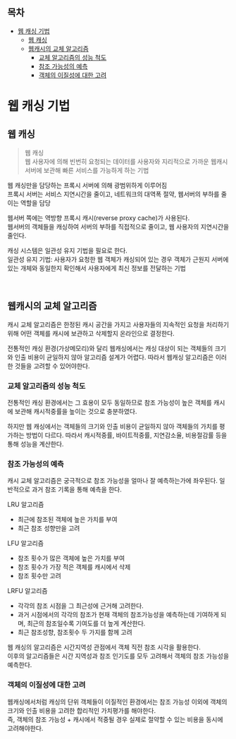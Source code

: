 ## 목차
- [웹 캐싱 기법](#웹-캐싱-기법)
  - [웹 캐싱](#웹-캐싱)
  - [웹캐시의 교체 알고리즘](#웹캐시의-교체-알고리즘)
    - [교체 알고리즘의 성능 척도](#교체-알고리즘의-성능-척도)
    - [참조 가능성의 예측](#참조-가능성의-예측)
    - [객체의 이질성에 대한 고려](#객체의-이질성에-대한-고려)

# 웹 캐싱 기법

## 웹 캐싱
> 웹 캐싱  
> 웹 사용자에 의해 빈번히 요청되는 데이터를 사용자와 지리적으로 가까운 웹캐시 서버에 보관해 빠른 서비스를 가능하게 하는 기법

웹 캐싱만을 담당하는 프록시 서버에 의해 광범위하게 이루어짐  
프록시 서버는 서비스 지연시간을 줄이고, 네트워크의 대역폭 절약, 웹서버의 부하를 줄이는 역할을 담당  

웹서버 쪽에는 역방향 프록시 캐시(reverse proxy cache)가 사용된다.  
웹서버의 객체들을 캐싱하여 서버의 부하를 직접적으로 줄이고, 웹 사용자의 지연시간을 줄인다.  

캐싱 시스템은 일관성 유지 기법을 필요로 한다.  
일관성 유지 기법: 사용자가 요청한 웹 객체가 캐싱되어 있는 경우 객체가 근원지 서버에 있는 개체와 동일한지 확인해서 사용자에게 최신 정보를 전달하는 기법

<br>

## 웹캐시의 교체 알고리즘

캐시 교체 알고리즘은 한정된 캐시 공간을 가지고 사용자들의 지속적인 요청을 처리하기 위해 어떤 객체를 캐시에 보관하고 삭제할지 온라인으로 결정한다.

전통적인 캐싱 환경(가상메모리)와 달리 웹캐싱에서는 캐싱 대상이 되는 객체들의 크기와 인출 비용이 균일하지 않아 알고리즘 설계가 어렵다. 따라서 웹캐싱 알고리즘은 이러한 것들을 고려할 수 있어야한다.  

### 교체 알고리즘의 성능 척도

전통적인 캐싱 환경에서는 그 효용이 모두 동일하므로 참조 가능성이 높은 객체를 캐시에 보관해 캐시적중률을 높이는 것으로 충분하였다.  

하지만 웹 캐싱에서는 객체들의 크기와 인출 비용이 균일하지 않아 객체들의 가치를 평가하는 방법이 다르다. 따라서 캐시적중률, 바이트적중률, 지연감소율, 비용절감률 등을 통해 성능을 계산한다.

### 참조 가능성의 예측
캐시 교체 알고리즘은 궁극적으로 참조 가능성을 얼마나 잘 예측하는가에 좌우된다. 일반적으로 과거 참조 기록을 통해 예측을 한다.

LRU 알고리즘
- 최근에 참조된 객체에 높은 가치를 부여
- 최근 참조 성향만을 고려

LFU 알고리즘
- 참조 횟수가 많은 객체에 높은 가치를 부여
- 참조 횟수가 가장 적은 객체를 캐시에서 삭제
- 참조 횟수만 고려

LRFU 알고리즘
- 각각의 참조 시점을 그 최근성에 근거해 고려한다.
- 과거 시점에서의 각각의 참조가 현재 객체의 참조가능성을 예측하는데 기여하게 되며, 최근의 참조일수록 기여도를 더 높게 계산한다.
- 최근 참조성향, 참조횟수 두 가지를 함께 고려

웹 캐싱의 알고리즘은 시간지역성 관점에서 객체 직전 참조 시각을 활용한다.  
이후의 알고리즘들은 시간 지역성과 참조 인기도를 모두 고려해서 객체의 참조 가능성을 예측한다.  

### 객체의 이질성에 대한 고려

웹캐싱에서처럼 캐싱의 단위 객체들이 이질적인 환경에서는 참조 가능성 이외에 객체의 크기와 인출 비용을 고려한 합리적인 가치평가를 해야한다.  
즉, 객체의 참조 가능성 + 캐시에서 적중될 경우 실제로 절약할 수 있는 비용을 동시에 고려해야한다.